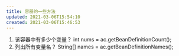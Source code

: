 ```yaml
---
title: 容器的一些方法
updated: 2021-03-06T15:54:10
created: 2021-03-06T15:46:53
---
```


1.  该容器中有多少个变量？
int nums = ac.getBeanDefinitionCount();
1.  列出所有变量名？
String\[\] names = ac.getBeanDefinitionNames();
